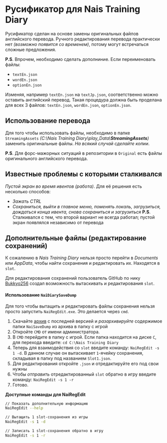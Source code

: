 # Русификатор для Nais Training Diary

Русификатор сделан на основе замены оригинальных файлов английского перевода. Ручного редактирования перевода практически нет *(возможно появится со временем)*, потому могут встречаться сложные предложения.

**P.S**. Впрочем, необходимо сделать дополниние. 
Если переименовать файлы:
- `textEn.json`
- `wordEn.json`
- `optionEn.json`

Изменяя, например `textEn.json` на `textJp.json`, соответственно можно оставить английский перевод. Такая процедура должна быть проделана для всех 3 файлов: `textEn.json`, `wordEn.json`, `optionEn.json`.

## Использование перевода

Для того чтобы использовать файлы, необходимо в папке `StreamingAssets` *(C:\Nais Training Diary\play_Data\\**StreamingAssets**)* заменить оригинальные файлы. *На всякий случай сделайте копии*.

**P.S**. Для форс-мажорных ситуаций в репозитории в `Original` есть файлы оригинального английского перевода.

## Известные проблемы с которыми сталкивался

*Пустой экран во время ивентов (работа)*. Для её решения есть несколько способов:
- *Зажать CTRL*
- *Сохраниться, выйти в главное меню, поменять локаль, загрузиться, дождаться конца ивента, снова сохраниться и загрузиться*
**P.S**. Сталкивался с тем, что второй вариант не всегда работал; пустой экран появлялся независимо от перевода

## Дополнительные файлы (редактирование сохранений)

К сожалению в *Nais Training Diary* нельзя просто перейти в *Documents* или *AppData*, чтобы найти сохранения и редактировать их. Находятся в `slot`.

Для редактирования сохранений пользователь GitHub по нику [Bukkyo256](https://github.com/Bukkyo256/NaiDiarySaveDump) создал возможность вытаскивать и редактирования `slot`. 

#### Использование `NaiDiarySaveDump`

Для того чтобы вытащить и редактировать файлы сохранения нельзя просто запустить `NaiRegEdit.exe`. Это делается через `cmd`.
1. Скачайте [архив](https://github.com/Bukkyo256/NaiDiarySaveDump/releases) с последней версией и *разархивируйте* содержимое папки `NaiSaveDump` из архива в папку с игрой
2. Откройте `CMD` от имени администратора.
3. В `CMD` перейдите в папку с игрой. Если папка находится на диске `C`, для перехода введите: `cd C:\Nais Training Diary`
4. Теперь для взаимодействия со `slot` введите команду: `NaiRegEdit -s 1 -d`. В данном случае он вытаскивает `1`-ячейку сохранения, складывая в папку под названием `Slot1.json`. 
5. Для редактирования откройте `.json` и отредактируйте его под свои нужны
6. Чтобы *отправить* отредактированный `slot` обратно в игру введите команду: `NaiRegEdit -s 1 -r`
7. Готово. 

**Доступные команды для NaiRegEdit**
```bash
// Показать дополнительную информацию
NaiRegEdit --help        

// Вытащить 1 slot-сохранения из игры
NaiRegEdit -s 1 -d      

// Записать 1 slot-сохранения обратно в игру
NaiRegEdit -s 1 -r
```
